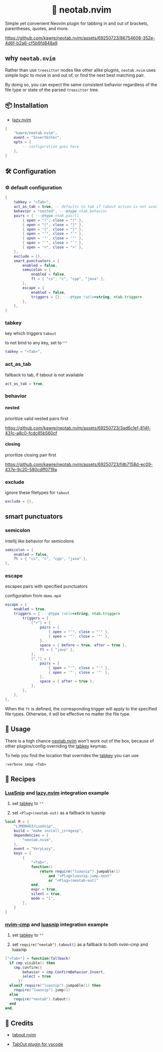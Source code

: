<div align="center">

# 🧩 neotab.nvim

</div>

Simple yet convenient Neovim plugin for tabbing in and out of brackets,
parentheses, quotes, and more.

https://github.com/kawre/neotab.nvim/assets/69250723/86754608-352e-4d6f-b2a6-cf5b6fd848a9

## why `neotab.nvim`

Rather than use `treesitter` nodes like other alike plugins, `neotab.nvim`
uses simple logic to move in and out of, or find the next best matching pair.

By doing so, you can expect the same consistent behavior
regardless of the file type or state of the parsed `treesitter` tree.

<!-- ## 📬 Requirements -->

<!---->

<!-- - [Neovim] >= 0.8.0 -->

## 📦 Installation

- [lazy.nvim]

```lua
{
    "kawre/neotab.nvim",
    event = "InsertEnter",
    opts = {
        -- configuration goes here
    },
}
```

## 🛠️ Configuration

### ⚙️ default configuration

```lua
{
    tabkey = "<Tab>",
    act_as_tab = true, -- defaults to tab if tabout action is not available
    behavior = "nested", ---@type ntab.behavior
    pairs = { ---@type ntab.pair[]
        { open = "(", close = ")" },
        { open = "[", close = "]" },
        { open = "{", close = "}" },
        { open = "'", close = "'" },
        { open = '"', close = '"' },
        { open = "`", close = "`" },
        { open = "<", close = ">" },
    },
    exclude = {},
    smart_punctuators = {
        enabled = false,
        semicolon = {
            enabled = false,
            ft = { "cs", "c", "cpp", "java" },
        },
        escape = {
            enabled = false,
            triggers = {}, ---@type table<string, ntab.trigger>
        },
    },
}
```

### tabkey

key which triggers `tabout`

to not bind to any key, set to `""`

```lua
tabkey = "<Tab>",
```

### act_as_tab

fallback to tab, if tabout is not available

```lua
act_as_tab = true,
```

### behavior

#### nested

prioritize valid nested pairs first

https://github.com/kawre/neotab.nvim/assets/69250723/3ad6c1ef-814f-431c-a8c0-fcdc85b560cf

#### closing

prioritize closing pair first

https://github.com/kawre/neotab.nvim/assets/69250723/fdb7158d-ec09-437e-9c20-580cdff0719a

### exclude

ignore these filetypes for `tabout`

```lua
exclude = {},
```

## smart punctuators

### semicolon

intellij like behavior for semicolons

```lua
semicolon = {
    enabled = false,
    ft = { "cs", "c", "cpp", "java" },
},
```

### escape

escapes pairs with specified punctuators

configuration from `demo.mp4`

```lua
escape = {
    enabled = true,
    triggers = { ---@type table<string, ntab.trigger>
        triggers = {
            ["+"] = {
                pairs = {
                    { open = "'", close = "'" },
                    { open = '"', close = '"' },
                },
                space = { before = true, after = true },
                ft = { "java" },
            },
            [","] = {
                pairs = {
                    { open = "'", close = "'" },
                    { open = '"', close = '"' },
                },
                space = { after = true },
            },
        },
    },
},
```

When the `ft` is defined, the corresponding trigger will apply to the specified
file types. Otherwise, it will be effective no matter the file type.

## 🚀 Usage

There is a high chance [neotab.nvim] won't work out of the box, because of other
plugins/config overriding the [tabkey](#tabkey) keymap.

To help you find the location that overrides the [tabkey](#tabkey) you can use

```
:verbose imap <Tab>
```

## 🍴 Recipes

### [LuaSnip] and [lazy.nvim] integration example

1. set [tabkey](#tabkey) to `""`

2. set `<Plug>(neotab-out)` as a fallback to luasnip

```lua
local M = {
    "L3MON4D3/LuaSnip",
    build = "make install_jsregexp",
    dependencies = {
        "neotab.nvim",
    },
    event = "VeryLazy",
    keys = {
        {
            "<Tab>",
            function()
                return require("luasnip").jumpable(1)
                    and "<Plug>luasnip-jump-next"
                    or "<Plug>(neotab-out)"
            end,
            expr = true,
            silent = true,
            mode = "i",
        },
    }
}

```

### [nvim-cmp] and [luasnip] integration example

1. set [tabkey](#tabkey) to `""`

2. set `require("neotab").tabout()` as a fallback to both nvim-cmp and luasnip

```lua
["<Tab>"] = function(fallback)
  if cmp.visible() then
    cmp.confirm({
        behavior = cmp.ConfirmBehavior.Insert,
        select = true
      })
  elseif require("luasnip").jumpable(1) then
    require("luasnip").jump(1)
  else
    require("neotab").tabout()
  end
end,
```

## 🙌 Credits

- [tabout.nvim](https://github.com/abecodes/tabout.nvim)

- [TabOut plugin for vscode](https://github.com/albertromkes/tabout)

[lazy.nvim]: https://github.com/folke/lazy.nvim
[luasnip]: https://github.com/L3MON4D3/LuaSnip
[neotab.nvim]: https://github.com/kawre/neotab.nvim
[nvim-cmp]: https://github.com/hrsh7th/nvim-cmp
